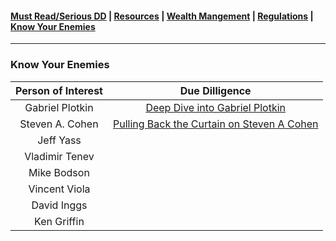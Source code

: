 #### [Must Read/Serious DD](index.md) | [Resources](resources.md) | [Wealth Mangement](wealth-management.md) | [Regulations](regulations.md) |  [Know Your Enemies](know-your-enemies.md) 

---

### Know Your Enemies

|Person of Interest|Due Dilligence|
|:-:|:-:|
| Gabriel Plotkin | [Deep Dive into Gabriel Plotkin](https://www.reddit.com/r/DeepFuckingValue/comments/oird4r/deep_dive_into_gabriel_plotkin/) |
| Steven A. Cohen | [Pulling Back the Curtain on Steven A Cohen](https://www.reddit.com/r/GMEJungle/comments/opdh8g/know_your_enemies_pulling_back_the_curtain_on/) |
| Jeff Yass | |
| Vladimir Tenev | |
| Mike Bodson | |
| Vincent Viola | |
| David Inggs | |
| Ken Griffin | |


